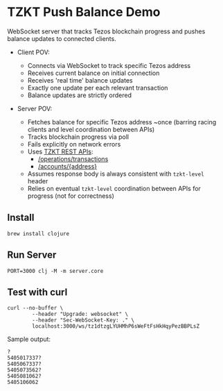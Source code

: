 # TZKT Push Balance Demo

WebSocket server that tracks Tezos blockchain progress and pushes balance updates to connected clients.

* Client POV:
  * Connects via WebSocket to track specific Tezos address
  * Receives current balance on initial connection
  * Receives 'real time' balance updates
  * Exactly one update per each relevant transaction
  * Balance updates are strictly ordered

* Server POV:
  * Fetches balance for specific Tezos address ~once (barring racing clients and level coordination between APIs)
  * Tracks blockchain progress via poll
  * Fails explicitly on network errors
  * Uses [TZKT REST APIs](https://api.tzkt.io):
    * [/operations/transactions](https://api.tzkt.io/#operation/Operations_GetTransactions)
    * [/accounts/{address}](https://api.tzkt.io/#operation/Accounts_GetByAddress)
  * Assumes response body is always consistent with `tzkt-level` header
  * Relies on eventual `tzkt-level` coordination between APIs for progress (not for correctness)

## Install

    brew install clojure

## Run Server

    PORT=3000 clj -M -m server.core

## Test with curl

    curl --no-buffer \
            --header "Upgrade: websocket" \
            --header "Sec-WebSocket-Key: ." \
            localhost:3000/ws/tz1dtzgLYUHMhP6sWeFtFsHkHqyPezBBPLsZ

Sample output:

```
?
5405017337?
5405067337?
5405073562?
5405081062?
5405106062
```
